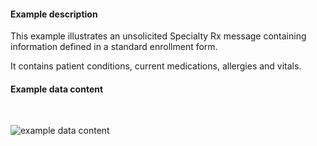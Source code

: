 <h4>Example description</h4>

This example illustrates an unsolicited Specialty Rx message containing information defined in a standard enrollment form.

It contains patient conditions, current medications, allergies and vitals.


<h4>Example data content</h4>

<br>

<img src="specialty-rx-unsolicited-standard-bundle-1.png" alt="example data content"/><br><br>